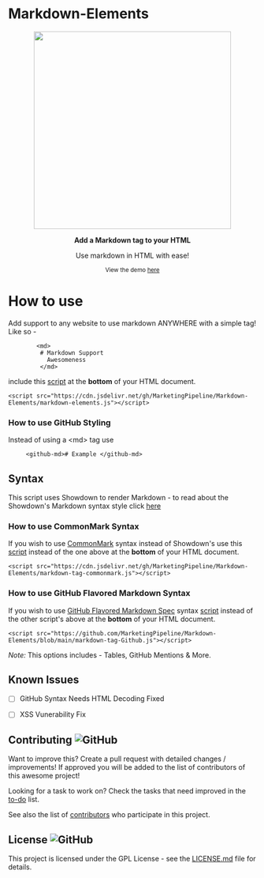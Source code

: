 # Markdown-Elements

 
<p align="center">
  <img height="400" src="https://imgur.com/oQgTNF3.png" />
</p>
                                                                     
<p align="center">     
            <b> Add a Markdown tag to your HTML </b>
            </p>
 <p align="center">              
Use markdown in HTML with ease!
  <p align="center">        
<small> View the demo <a href="https://marketingpipeline.github.io/Markdown-Elements/">here</a></small>
       </p>
  
</p>





# How to use 


  Add support to any website to use markdown ANYWHERE with a simple tag! Like so -

            <md>
             # Markdown Support
               Awesomeness
             </md>



   include this [script](https://github.com/MarketingPipeline/Markdown-Elements/blob/main/markdown-elements.js) at the <b>bottom</b> of your HTML document.
         
    <script src="https://cdn.jsdelivr.net/gh/MarketingPipeline/Markdown-Elements/markdown-elements.js"></script> 



         
### How to use GitHub Styling

Instead of using a &lt;md> tag use
   
         <github-md># Example </github-md>



## Syntax

  This script uses Showdown to render Markdown - to read about the Showdown's Markdown syntax style click [here](https://github.com/showdownjs/showdown/wiki/Showdown's-Markdown-syntax)
  
### How to use CommonMark Syntax
 
 If you wish to use [CommonMark](https://spec.commonmark.org/current/) syntax instead of Showdown's use this [script](https://github.com/MarketingPipeline/Markdown-Elements/blob/main/markdown-tag-commonmark.js) instead of the one above at the <b>bottom</b> of your HTML document.
         
    <script src="https://cdn.jsdelivr.net/gh/MarketingPipeline/Markdown-Elements/markdown-tag-commonmark.js"></script> 

### How to use GitHub Flavored Markdown Syntax
 
 If you wish to use [GitHub Flavored Markdown Spec](https://github.github.com/gfm/) syntax [script](https://github.com/MarketingPipeline/Markdown-Elements/blob/main/markdown-tag-Github.js) instead of the other script's above at the <b>bottom</b> of your HTML document. 
 
         
    <script src="https://github.com/MarketingPipeline/Markdown-Elements/blob/main/markdown-tag-Github.js"></script> 
      
 
  <i>Note:</i> This options includes - Tables, GitHub Mentions & More.
             
          
## Known Issues 

- [ ] GitHub Syntax Needs HTML Decoding Fixed 
- [ ] XSS Vunerability Fix







## Contributing ![GitHub](https://img.shields.io/github/contributors/MarketingPipeline/Markdown-Elements)

Want to improve this? Create a pull request with detailed changes / improvements! If approved you will be added to the list of contributors of this awesome project!


Looking for a task to work on? Check the tasks that need improved in the [to-do](https://github.com/MarketingPipeline/Markdown-Elements/blob/main/to-do.md) list.


See also the list of
[contributors](https://github.com/MarketingPipeline/Markdown-Elements/graphs/contributors) who
participate in this project.

## License ![GitHub](https://img.shields.io/github/license/MarketingPipeline/Markdown-Elements)

This project is licensed under the GPL License - see the
[LICENSE.md](https://github.com/MarketingPipeline/Markdown-Elements/blob/main/LICENSE) file for
details.
